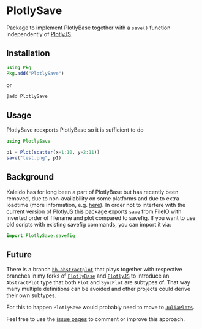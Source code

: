 # PlotlySave

Package to implement PlotlyBase together with a `save()` function independently
of [PlotlyJS](https://github.com/sglyon/PlotlyJS.jl).


## Installation

```julia
using Pkg
Pkg.add("PlotlySave")
```
or
```julia
]add PlotlySave
```

## Usage

PlotlySave reexports PlotlyBase so it is sufficient to do
```julia
using PlotlySave

p1 = Plot(scatter(x=1:10, y=2:11))
save("test.png", p1)
```

## Background

Kaleido has for long been a part of PlotlyBase but has recently been removed, due to
non-availability on some platforms and due to extra loadtime (more information, e.g.
[here](https://github.com/sglyon/PlotlyBase.jl/issues/52)). In order not to interfere with
the current version of PlotlyJS this package exports `save` from FileIO with inverted order
of filename and plot compared to savefig. If you want to use old scripts with existing
savefig commands, you can import it via:

```julia
import PlotlySave.savefig
```

## Future

There is a branch
[`hh-abstractplot`](https://github.com/hhaensel/PlotlySave#hh-abstractplot) that plays
together with respective branches in my forks of
[`PlotlyBase`](https://github.com/hhaensel/PlotlyBase#hh-abstractplot) and
[`PlotlyJS`](https://github.com/hhaensel/PlotlyJS#hh-abstractplot) to introduce an
`AbstractPlot` type that both `Plot` and `SyncPlot` are subtypes of. That way many
multiple definitions can be avoided and other projects could derive their own subtypes.

For this to happen `PlotlySave` would probably need to move to
[`JuliaPlots`](https://github.com/JuliaPlots/PlotlyJS).

Feel free to use the [issue pages](https://github.com/hhaensel/PlotlySave/issues) to
comment or improve this approach.


